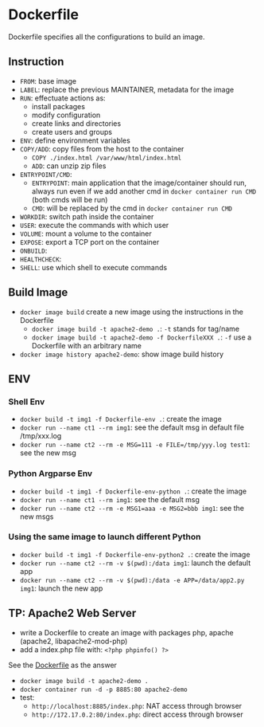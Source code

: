 # Dockerfile
Dockerfile specifies all the configurations to build an image.

## Instruction
- `FROM`: base image
- `LABEL`: replace the previous MAINTAINER, metadata for the image
- `RUN`: effectuate actions as:  
  - install packages
  - modify configuration
  - create links and directories
  - create users and groups
- `ENV`: define environment variables
- `COPY/ADD`: copy files from the host to the container
  - `COPY ./index.html /var/www/html/index.html`
  - `ADD`: can unzip zip files
- `ENTRYPOINT/CMD`: 
  - `ENTRYPOINT`: main application that the image/container should run, always run even if we add another cmd in `docker container run CMD` (both cmds will be run)
  - `CMD`: will be replaced by the cmd in `docker container run CMD`
- `WORKDIR`: switch path inside the container
- `USER`: execute the commands with which user
- `VOLUME`: mount a volume to the container
- `EXPOSE`: export a TCP port on the container
- `ONBUILD`:
- `HEALTHCHECK`: 
- `SHELL`: use which shell to execute commands

## Build Image
- `docker image build` create a new image using the instructions in the Dockerfile
  - `docker image build -t apache2-demo .`: `-t` stands for tag/name 
  - `docker image build -t apache2-demo -f DockerfileXXX .`: `-f` use a Dockerfile with an arbitrary name
- `docker image history apache2-demo`: show image build history 

## ENV
### Shell Env
- `docker build -t img1 -f Dockerfile-env .`: create the image
- `docker run --name ct1 --rm img1`: see the default msg in default file /tmp/xxx.log
- `docker run --name ct2 --rm -e MSG=111 -e FILE=/tmp/yyy.log test1`: see the new msg

### Python Argparse Env
- `docker build -t img1 -f Dockerfile-env-python .`: create the image
- `docker run --name ct1 --rm img1`: see the default msg
- `docker run --name ct2 --rm -e MSG1=aaa -e MSG2=bbb img1`: see the new msgs

### Using the same image to launch different Python
- `docker build -t img1 -f Dockerfile-env-python2 .`: create the image
- `docker run --name ct2 --rm -v $(pwd):/data img1`: launch the default app
- `docker run --name ct2 --rm -v $(pwd):/data -e APP=/data/app2.py img1`: launch the new app


## TP: Apache2 Web Server
- write a Dockerfile to create an image with packages php, apache (apache2, libapache2-mod-php)
- add a index.php file with: `<?php phpinfo() ?>`

See the [Dockerfile](Dockerfile) as the answer
- `docker image build -t apache2-demo .`
- `docker container run -d -p 8885:80 apache2-demo`
- test: 
  - `http://localhost:8885/index.php`: NAT access through browser
  - `http://172.17.0.2:80/index.php`: direct access through browser


